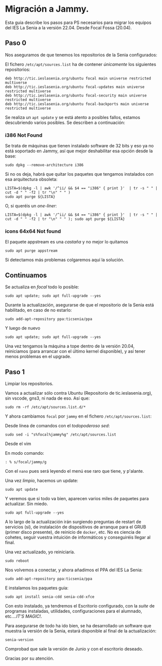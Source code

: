 # Migración a Jammy.

Esta guia describe los pasos para PS necesarios para migrar los equipos del IES La Senia a la versión 22.04.
Desde Focal Fossa (20.04).

## Paso 0

Nos aseguramos de que tenemos los repositorios de la Senia configurados:

El fichero `/etc/apt/sources.list` ha de contener *únicamente* los siguientes repositorios:

```shell
deb http://tic.ieslasenia.org/ubuntu focal main universe restricted multiverse
deb http://tic.ieslasenia.org/ubuntu focal-updates main universe restricted multiverse
deb http://tic.ieslasenia.org/ubuntu focal-security main universe restricted multiverse
deb http://tic.ieslasenia.org/ubuntu focal-backports main universe restricted multiverse
```

Se realiza un `apt update` y se está atento a posibles fallos, estamos descubriendo varios posibles. Se describen a continuación:

### i386 Not Found

Se trata de máquinas que tienen instalado software de 32 bits y eso ya no está soportado en Jammy, así que mejor deshabilitar esa 
opción desde la base:

```shell
sudo dpkg --remove-architecture i386
```
Si no os deja, habrá que quitar los paquetes que tengamos instalados con esa arquitectura obsoleta:

```shell
LISTA=$(dpkg -l | awk '/^ii/ && $4 == "i386" { print }'  | tr -s " " | cut -d " " -f2 | tr "\n" " " )
sudo apt purge ${LISTA}
```

O, si queréis un *one-liner*:

```shell
LISTA=$(dpkg -l | awk '/^ii/ && $4 == "i386" { print }'  | tr -s " " | cut -d " " -f2 | tr "\n" " " ); sudo apt purge ${LISTA}
```

### icons 64x64 Not found

El paquete appstream es una *castaña* y no mejor lo quitamos

```shell
sudo apt purge appstream

```

Si detectamos más problemas colgaremos aquí la solución.

## Continuamos

Se actualiza en *focal* todo lo posible:

```shell
sudo apt update; sudo apt full-upgrade --yes
```

Durante la actualización, asegurarse de que el repositorio de la Senia está habilitado, en caso de no estarlo:

```
sudo add-apt-repository ppa:ticsenia/ppa
```

Y luego de nuevo

```shell
sudo apt update; sudo apt full-upgrade --yes
```

Una vez tengamos la máquina a tope dentro de la versión 20.04, reiniciamos (para arrancar con el último kernel disponible),
y así tener menos problemas en el upgrade.

## Paso 1

Limpiar los repositorios.

Vamos a actualizar sólo contra Ubuntu (Repositorio de tic.ieslasenia.org), sin vscode, gns3, ni nada de eso.
Así que:

```shell
sudo rm -rf /etc/apt/sources.list.d/*
```

Y ahora cambiamos `focal` por `jammy` en el fichero `/etc/apt/sources.list`:

Desde línea de comandos con el *todopoderoso sed*:

```shell
sudo sed -i "s%focal%jammy%g" /etc/apt/sources.list
```

Desde el vim

En modo comando:

```vim
: % s/focal/jammy/g 
```

Con el `nano` pues será leyendo el menú ese raro que tiene, y p'alante.


Una vez *limpio*, hacemos un update:

```shell
sudo apt update
```

Y veremos que si todo va bien, aparecen varios miles de paquetes para actualizar. Sin miedo.

```shell
sudo apt full-upgrade --yes
```

A lo largo de la actualización irán surgiendo preguntas de restart de servicios (sí), de instalación de dispositivos de arranque para el GRUB (primer disco presente), de reinicio de `docker`, etc.  No es ciencia de cohetes, seguir vuestra intuición de informáticos y conseguiréis llegar al final.


Una vez actualizado, yo reiniciaría.

```shell
sudo reboot
```

Nos volvemos a conectar, y ahora añadimos el PPA del IES La Senia:

```shell
sudo add-apt-repository ppa:ticsenia/ppa
```

E instalamos los paquetes guia:

```shell
sudo apt install senia-cdd senia-cdd-xfce
```

Con esto instalado, ya tendremos el Escritorio configurado, con la *suite* de programas instaladas, utilidades, configuraciones para el alumnado, etc....*IT'S MAGIC!*.

Para asegurarse de todo ha ido bien, se ha desarrollado un software que muestra la versión de la Senia, estará disponible al final de la actualización:

```shell
senia-version
```

Comprobad que sale la versión de Junio y con el escritorio deseado. 

Gracias por su atención.

